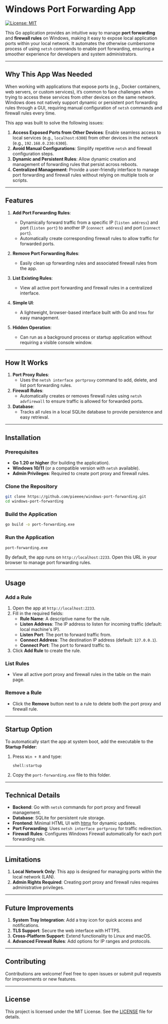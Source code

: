 # **Windows Port Forwarding App**

[![License: MIT](https://img.shields.io/badge/License-MIT-yellow.svg)](https://opensource.org/licenses/MIT)


This Go application provides an intuitive way to manage **port forwarding** and **firewall rules** on Windows, making it easy to expose local application ports within your local network. It automates the otherwise cumbersome process of using `netsh` commands to enable port forwarding, ensuring a smoother experience for developers and system administrators.

---

## **Why This App Was Needed**

When working with applications that expose ports (e.g., Docker containers, web servers, or custom services), it’s common to face challenges when trying to access these services from other devices on the same network. Windows does not natively support dynamic or persistent port forwarding rules through a GUI, requiring manual configuration of `netsh` commands and firewall rules every time.

This app was built to solve the following issues:
1. **Access Exposed Ports from Other Devices**: Enable seamless access to local services (e.g., `localhost:6300`) from other devices in the network (e.g., `192.168.0.230:6300`).
2. **Avoid Manual Configurations**: Simplify repetitive `netsh` and firewall configuration steps.
3. **Dynamic and Persistent Rules**: Allow dynamic creation and management of forwarding rules that persist across reboots.
4. **Centralized Management**: Provide a user-friendly interface to manage port forwarding and firewall rules without relying on multiple tools or scripts.

---

## **Features**

1. **Add Port Forwarding Rules**:
   - Dynamically forward traffic from a specific IP (`listen address`) and port (`listen port`) to another IP (`connect address`) and port (`connect port`).
   - Automatically create corresponding firewall rules to allow traffic for forwarded ports.

2. **Remove Port Forwarding Rules**:
   - Easily clean up forwarding rules and associated firewall rules from the app.

3. **List Existing Rules**:
   - View all active port forwarding and firewall rules in a centralized interface.

4. **Simple UI**:
   - A lightweight, browser-based interface built with Go and `htmx` for easy management.

5. **Hidden Operation**:
   - Can run as a background process or startup application without requiring a visible console window.

---

## **How It Works**

1. **Port Proxy Rules**:
   - Uses the `netsh interface portproxy` command to add, delete, and list port forwarding rules.
2. **Firewall Rules**:
   - Automatically creates or removes firewall rules using `netsh advfirewall` to ensure traffic is allowed for forwarded ports.
3. **Database**:
   - Tracks all rules in a local SQLite database to provide persistence and easy retrieval.

---

## **Installation**

### **Prerequisites**
- **Go 1.20 or higher** (for building the application).
- **Windows 10/11** (or a compatible version with `netsh` available).
- **Admin Privileges**: Required to create port proxy and firewall rules.

### **Clone the Repository**
```bash
git clone https://github.com/pieeee/windows-port-forwarding.git
cd windows-port-forwarding
```

### **Build the Application**
```bash
go build -o port-forwarding.exe
```

### **Run the Application**
```bash
port-forwarding.exe
```

By default, the app runs on `http://localhost:2233`. Open this URL in your browser to manage port forwarding rules.

---

## **Usage**

### **Add a Rule**
1. Open the app at `http://localhost:2233`.
2. Fill in the required fields:
   - **Rule Name**: A descriptive name for the rule.
   - **Listen Address**: The IP address to listen for incoming traffic (default: local machine's IP).
   - **Listen Port**: The port to forward traffic from.
   - **Connect Address**: The destination IP address (default: `127.0.0.1`).
   - **Connect Port**: The port to forward traffic to.
3. Click **Add Rule** to create the rule.

### **List Rules**
- View all active port proxy and firewall rules in the table on the main page.

### **Remove a Rule**
- Click the **Remove** button next to a rule to delete both the port proxy and firewall rule.

---

## **Startup Option**

To automatically start the app at system boot, add the executable to the **Startup Folder**:
1. Press `Win + R` and type:
   ```plaintext
   shell:startup
   ```
2. Copy the `port-forwarding.exe` file to this folder.

---

## **Technical Details**

- **Backend**: Go with `netsh` commands for port proxy and firewall management.
- **Database**: SQLite for persistent rule storage.
- **Frontend**: Minimal HTML UI with [htmx](https://htmx.org/) for dynamic updates.
- **Port Forwarding**: Uses `netsh interface portproxy` for traffic redirection.
- **Firewall Rules**: Configures Windows Firewall automatically for each port forwarding rule.

---

## **Limitations**

1. **Local Network Only**: This app is designed for managing ports within the local network (LAN).
2. **Admin Rights Required**: Creating port proxy and firewall rules requires administrative privileges.

---

## **Future Improvements**

1. **System Tray Integration**: Add a tray icon for quick access and notifications.
2. **TLS Support**: Secure the web interface with HTTPS.
3. **Cross-Platform Support**: Extend functionality to Linux and macOS.
4. **Advanced Firewall Rules**: Add options for IP ranges and protocols.

---

## **Contributing**

Contributions are welcome! Feel free to open issues or submit pull requests for improvements or new features.

---

## **License**

This project is licensed under the MIT License. See the [LICENSE](LICENSE) file for details.

